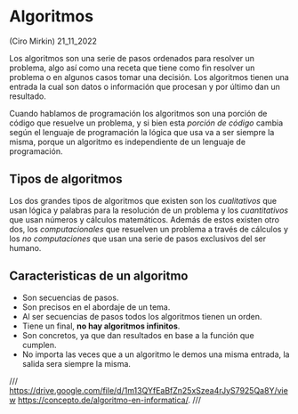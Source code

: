 # Algoritmos
(Ciro Mirkin) 21_11_2022

Los algoritmos son una serie de pasos ordenados para resolver un problema, algo así como una receta que tiene como fin resolver un problema o en algunos casos tomar una decisión. Los algoritmos tienen una entrada la cual son datos o información que procesan y por último dan un resultado.

Cuando hablamos de programación los algoritmos son una porción de código que resuelve un problema, y si bien esta *porción de código* cambia según el lenguaje de programación la lógica que usa va a ser siempre la misma, porque un algoritmo es independiente de un lenguaje de programación.

## Tipos de algoritmos

Los dos grandes tipos de algoritmos que existen son los *cualitativos* que usan lógica y palabras para la resolución de un problema y los *cuantitativos* que usan números y cálculos matemáticos. Además de estos existen otro dos, los *computacionales* que resuelven un problema a través de cálculos y los *no computaciones* que usan una serie de pasos exclusivos del ser humano.

## Caracteristicas de un algoritmo

* Son secuencias de pasos.
* Son precisos en el abordaje de un tema.
* Al ser secuencias de pasos todos los algoritmos tienen un orden.
* Tiene un final, **no hay algoritmos infinitos**.
* Son concretos, ya que dan resultados en base a la función que cumplen.
* No importa las veces que a un algoritmo le demos una misma entrada, la salida sera siempre la misma.


/// 
https://drive.google.com/file/d/1m13QYfEaBfZn25xSzea4rJyS7925Qa8Y/view
https://concepto.de/algoritmo-en-informatica/.
///